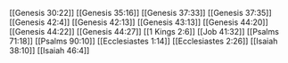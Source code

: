[[Genesis 30:22]]
[[Genesis 35:16]]
[[Genesis 37:33]]
[[Genesis 37:35]]
[[Genesis 42:4]]
[[Genesis 42:13]]
[[Genesis 43:13]]
[[Genesis 44:20]]
[[Genesis 44:22]]
[[Genesis 44:27]]
[[1 Kings 2:6]]
[[Job 41:32]]
[[Psalms 71:18]]
[[Psalms 90:10]]
[[Ecclesiastes 1:14]]
[[Ecclesiastes 2:26]]
[[Isaiah 38:10]]
[[Isaiah 46:4]]
